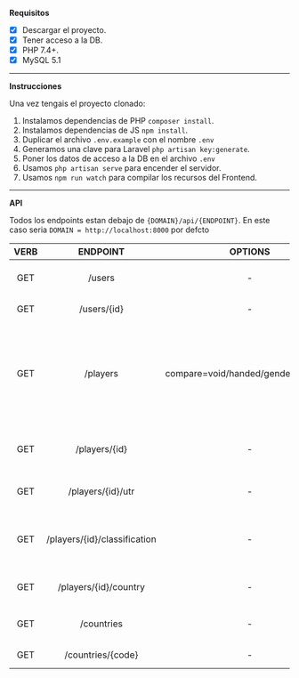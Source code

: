**Requisitos**
- [x] Descargar el proyecto.
- [x] Tener acceso a la DB.
- [x] PHP 7.4+.
- [x] MySQL 5.1
***
**Instrucciones**

Una vez tengais el proyecto clonado:
1. Instalamos dependencias de PHP `composer install`.
1. Instalamos dependencias de JS `npm install`.
1. Duplicar el archivo `.env.example` con el nombre `.env`
1. Generamos una clave para Laravel `php artisan key:generate`.
1. Poner los datos de acceso a la DB en el archivo `.env`
1. Usamos `php artisan serve` para encender el servidor.
1. Usamos `npm run watch` para compilar los recursos del Frontend.

***
**API**

Todos los endpoints estan debajo de `{DOMAIN}/api/{ENDPOINT}`. En este caso seria `DOMAIN = http://localhost:8000` por defcto 
 
**VERB**|**ENDPOINT**|**OPTIONS**|**DESCRIPTION**
:-----:|:-----:|:-----:|:-----:
GET|/users|-|Devuelve todos los usuarios.
GET|/users/{id}|-|Devuelve un usuario.
GET|/players|compare=void/handed/gender/birthdate|Te da los datos de todos los jugadores o puede utilizarse para comparar stats entre jugadores.
GET|/players/{id}|-|Devuelve los datos de un jugador en concreto.
GET|/players/{id}/utr|-|Devuelve el utr de un jugador.
GET|/players/{id}/classification|-|Devuelve los datos de la tabla classification de un jugador.
GET|/players/{id}/country|-|Devuelve la nacion de un jugador.
GET|/countries|-|Devuelve todas las naciones.
GET|/countries/{code}|-|Devuelve una nación.
